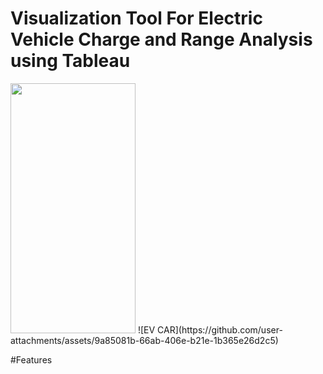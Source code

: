 # Visualization Tool For Electric Vehicle Charge and Range Analysis using Tableau
<img src="https://camo.githubusercontent.com/..." data-canonical-src="https://gyazo.com/eb5c5741b6a9a16c692170a41a49c858.png" width="200" height="400" />
![EV CAR](https://github.com/user-attachments/assets/9a85081b-66ab-406e-b21e-1b365e26d2c5)

#Features


